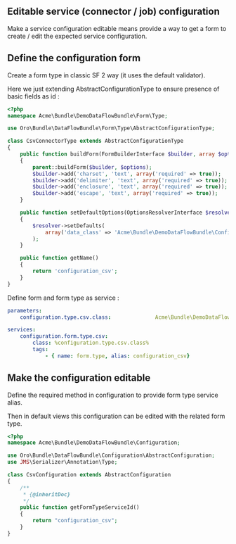 Editable service (connector / job) configuration
------------------------------------------------

Make a service configuration editable means provide a way to get a form to create / edit the expected service configuration.

Define the configuration form
-----------------------------

Create a form type in classic SF 2 way (it uses the default validator).

Here we just extending AbstractConfigurationType to ensure presence of basic fields as id :
```php
<?php
namespace Acme\Bundle\DemoDataFlowBundle\Form\Type;

use Oro\Bundle\DataFlowBundle\Form\Type\AbstractConfigurationType;

class CsvConnectorType extends AbstractConfigurationType
{
    public function buildForm(FormBuilderInterface $builder, array $options)
    {
        parent::buildForm($builder, $options);
        $builder->add('charset', 'text', array('required' => true));
        $builder->add('delimiter', 'text', array('required' => true));
        $builder->add('enclosure', 'text', array('required' => true));
        $builder->add('escape', 'text', array('required' => true));
    }

    public function setDefaultOptions(OptionsResolverInterface $resolver)
    {
        $resolver->setDefaults(
            array('data_class' => 'Acme\Bundle\DemoDataFlowBundle\Configuration\CsvConfiguration')
        );
    }

    public function getName()
    {
        return 'configuration_csv';
    }
}
```

Define form and form type as service :
```yaml
parameters:
    configuration.type.csv.class:              Acme\Bundle\DemoDataFlowBundle\Form\Type\CsvConnectorType

services:
    configuration.form.type.csv:
        class: %configuration.type.csv.class%
        tags:
            - { name: form.type, alias: configuration_csv}
```


Make the configuration editable
-------------------------------

Define the required method in configuration to provide form type service alias.

Then in default views this configuration can be edited with the related form type.

```php
<?php
namespace Acme\Bundle\DemoDataFlowBundle\Configuration;

use Oro\Bundle\DataFlowBundle\Configuration\AbstractConfiguration;
use JMS\Serializer\Annotation\Type;

class CsvConfiguration extends AbstractConfiguration
{
    /**
     * {@inheritDoc}
     */
    public function getFormTypeServiceId()
    {
        return "configuration_csv";
    }
}
```
